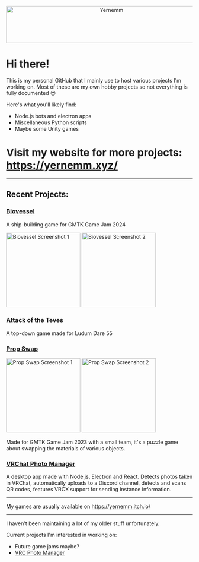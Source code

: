 <p align="center">
  <img width="553" height="100" src="https://yernemm.github.io/images/yernemmtext2.png" alt="Yernemm" ></img>
</p>

# Hi there!

This is my personal GitHub that I mainly use to host various projects I'm working on. Most of these are my own hobby projects so not everything is fully documented 😉

Here's what you'll likely find:
* Node.js bots and electron apps
* Miscellaneous Python scripts
* Maybe some Unity games

# Visit my website for more projects: https://yernemm.xyz/

---

## Recent Projects:

### [Biovessel](https://yernemm.itch.io/biovessel)

A ship-building game for GMTK Game Jam 2024

<img height="200" src="https://img.itch.zone/aW1hZ2UvMjkxMzIzMS8xNzUxMTc4Mi5wbmc=/original/Cn2yUQ.png" alt="Biovessel Screenshot 1" ></img>
<img height="200" src="https://img.itch.zone/aW1hZ2UvMjkxMzIzMS8xNzQ2MDU1NC5wbmc=/original/1vyZOz.png" alt="Biovessel Screenshot 2" ></img>


### Attack of the Teves

A top-down game made for Ludum Dare 55

### [Prop Swap](https://yernemm.itch.io/prop-swap)
<img height="200" src="https://img.itch.zone/aW1hZ2UvMjE2MjE1My8xMjc0NTE3My5qcGc=/original/9xbl27.jpg" alt="Prop Swap Screenshot 1" ></img>
<img height="200" src="https://img.itch.zone/aW1hZ2UvMjE2MjE1My8xMjc0NTE3OS5qcGc=/original/IXqa4R.jpg" alt="Prop Swap Screenshot 2" ></img>

Made for GMTK Game Jam 2023 with a small team, it's a puzzle game about swapping the materials of various objects.

### [VRChat Photo Manager](https://github.com/Yernemm/VRC-Photo-Manager)

A desktop app made with Node.js, Electron and React. Detects photos taken in VRChat, automatically uploads to a Discord channel, detects and scans QR codes, features VRCX support for sending instance information.

---

My games are usually available on https://yernemm.itch.io/ 

--- 

I haven't been maintaining a lot of my older stuff unfortunately.

Current projects I'm interested in working on:
* Future game jams maybe?
* [VRC Photo Manager](https://github.com/Yernemm/VRC-Photo-Manager)
